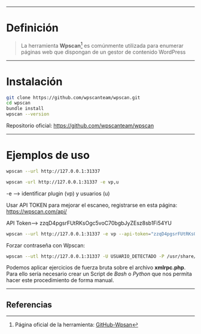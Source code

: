 ----

# Definición

> La herramienta **Wpscan**[^1] es comúnmente utilizada para enumerar páginas web que dispongan de un gestor de contenido WordPress

---

# Instalación

```bash
git clone https://github.com/wpscanteam/wpscan.git
cd wpscan
bundle install
wpscan --version
```

Repositorio oficial: https://github.com/wpscanteam/wpscan

---

# Ejemplos de uso

```bash
wpscan --url http://127.0.0.1:31337

wpscan -url http://127.0.0.1:31337 -e vp,u
```

-e --> identificar plugin (vp) y usuarios (u)

Usar API TOKEN para mejorar el escaneo, registrarse en esta página: https://wpscan.com/api/

API Token--> zzqD4pgsrFUtRKsOgc5voC70bgbJyZEsz8sb1Fi54YU

```bash
wpscan --url http://127.0.0.1:31337 -e vp --api-token="zzqD4pgsrFUtRKsOgc5voC70bgbJyZEsz8sb1Fi54YU"
```

Forzar contraseña con Wpscan:

```bash 
wpscan --utl http://127.0.0.1:31337 -U USUARIO_DETECTADO -P /usr/share/wordlists/rockyou.txt
```

Podemos aplicar ejercicios de fuerza bruta sobre el archivo **xmlrpc.php**. Para ello sería necesario crear un Script de *Bash* o *Python* que nos permita hacer este procedimiento de forma manual.

--- 
## Referencias

[^1]: Página oficial de la herramienta: [GitHub-Wpsan](https://github.com/wpscanteam/wpscan)

